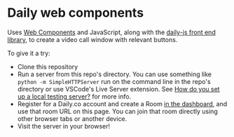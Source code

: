 # Daily web components

Uses [Web Components](https://developer.mozilla.org/en-US/docs/Web/Web_Components/) and JavaScript, along with the [daily-js front end library](https://docs.daily.co/reference/daily-js), to create a video call window with relevant buttons.

To give it a try:
- Clone this repository
- Run a server from this repo's directory. You can use something like `python -m SimpleHTTPServer` run on the command line in the repo's directory or use VSCode's Live Server extension. See [How do you set up a local testing server?](https://developer.mozilla.org/en-US/docs/Learn/Common_questions/set_up_a_local_testing_server) for more info.
- Register for a Daily.co account and create a Room [in the dashboard](https://dashboard.daily.co/rooms), and use that room URL on this page. You can join that room directly using other browser tabs or another device.
- Visit the server in your browser!